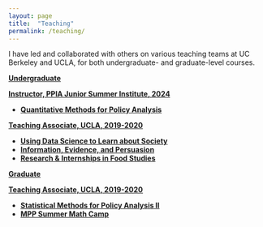 ```yaml
---
layout: page
title:  "Teaching"
permalink: /teaching/
---
```


I have led and collaborated with others on various teaching teams at UC Berkeley and UCLA, for both undergraduate- and graduate-level courses. 

<b> <u> Undergraduate <b>

Instructor, [PPIA Junior Summer Institute](https://gspp.berkeley.edu/programs/undergraduate-programs/%20ppia-junior-summer-institute), 2024
- Quantitative Methods for Policy Analysis

Teaching Associate, UCLA, 2019-2020
- Using Data Science to Learn about Society 
- Information, Evidence, and Persuasion
- Research & Internships in Food Studies

<b> <u> Graduate

Teaching Associate, UCLA, 2019-2020
- Statistical Methods for Policy Analysis II
- MPP Summer Math Camp 

